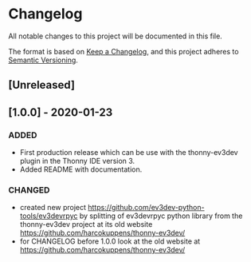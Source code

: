 
# Changelog

All notable changes to this project will be documented in this file.

The format is based on [Keep a Changelog](https://keepachangelog.com/en/1.0.0/),
and this project adheres to [Semantic Versioning](https://semver.org/spec/v2.0.0.html).

## [Unreleased]

## [1.0.0] - 2020-01-23

### ADDED
- First production release which can be use with the thonny-ev3dev plugin in the Thonny IDE version 3. 
- Added README with documentation. 

### CHANGED
- created new project  https://github.com/ev3dev-python-tools/ev3devrpyc
  by splitting of ev3devrpyc python library from the thonny-ev3dev project at its
  old website https://github.com/harcokuppens/thonny-ev3dev/
- for CHANGELOG before 1.0.0 look at the old website at https://github.com/harcokuppens/thonny-ev3dev/

